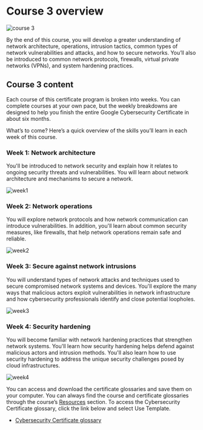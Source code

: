 # Course 3 overview

![course 3](https://d3c33hcgiwev3.cloudfront.net/imageAssetProxy.v1/BtjICPOGTXWUJIBCqAKAVw_531d36f3060f4b81967b6028e199b4f1_x-cert-image_Welcome-banner-C3.png?expiry=1685318400000&hmac=GE28c2rLDR-Rc6sNzeXmT6tTx8OBC-0cBG3mInlW8kY)

By the end of this course, you will develop a greater understanding of network architecture, operations, intrusion tactics, common types of network vulnerabilities and attacks, and how to secure networks. You’ll also be introduced to common network protocols, firewalls, virtual private networks (VPNs), and system hardening practices. 

## Course 3 content
Each course of this certificate program is broken into weeks. You can complete courses at your own pace, but the weekly breakdowns are designed to help you finish the entire Google Cybersecurity Certificate in about six months.

What’s to come? Here’s a quick overview of the skills you’ll learn in each week of this course.

### Week 1: Network architecture
You'll be introduced to network security and explain how it relates to ongoing security threats and vulnerabilities. You will learn about network architecture and mechanisms to secure a network.

![week1](https://d3c33hcgiwev3.cloudfront.net/imageAssetProxy.v1/36GLUQr7Rz60ZRwJNJObZw_b989febb4ac04369ba9c241ed72881f1_Connect-R-163-1.png?expiry=1685318400000&hmac=Qk0cqhMzWPdpf2PMbwWsNGhJj9m2Mo2kqfONTx9zv4Y)

### Week 2: Network operations 
You will explore network protocols and how network communication can introduce vulnerabilities. In addition, you'll learn about common security measures, like firewalls, that help network operations remain safe and reliable.

![week2](https://d3c33hcgiwev3.cloudfront.net/imageAssetProxy.v1/ORBMWcTqRsGvDsoNVocdVQ_a49f2f2a813b444b922af0da194a6ef1_Connect-R-163-2.png?expiry=1685318400000&hmac=c2E2_VQKeQfAearIkfnGD4L-Z5RBxVNiDYJnrjhGofk)

### Week 3: Secure against network intrusions
You will understand types of network attacks and techniques used to secure compromised network systems and devices. You'll explore the many ways that malicious actors exploit vulnerabilities in network infrastructure and how cybersecurity professionals identify and close potential loopholes.

![week3](https://d3c33hcgiwev3.cloudfront.net/imageAssetProxy.v1/5lVh3ajMTFqGA0jf1IpL5A_d3b805ef5dd54ae0a6f15574ac19f7f1_Connect-R-163-3.png?expiry=1685318400000&hmac=1fERy_sYlJBrZE6kpsCWlp6i4E3V4Pkg-32RvbvJ-Vw)

### Week 4: Security hardening
You will become familiar with network hardening practices that strengthen network systems. You'll learn how security hardening helps defend against malicious actors and intrusion methods. You'll also learn how to use security hardening to address the unique security challenges posed by cloud infrastructures.

![week4](https://d3c33hcgiwev3.cloudfront.net/imageAssetProxy.v1/vt9Dt50XSCuFn5KKehBJsQ_aa7bb3f467434fad8967662f30b6b2f1_Connect-R-163-4.png?expiry=1685318400000&hmac=R8MSCN7WIvmRA1hi_SEEZ1BPvhu-dqGsM3uYPYZMu3Y)

You can access and download the certificate glossaries and save them on your computer. You can always find the course and certificate glossaries through the course’s [Resources](https://www.coursera.org/learn/networks-and-network-security/supplement/lFqNR/course-3-glossary) section. To access the Cybersecurity Certificate glossary, click the link below and select Use Template.

- [Cybersecurity Certificate glossary](https://docs.google.com/document/d/1Feb8pHRY-blnpaLOohds2esd6IWdCIp-ikG7G_omSj4/template/preview?usp=sharing&resourcekey=0-YHcAISkCiqGDq5KwO6yNeQ)


